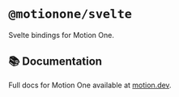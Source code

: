 # `@motionone/svelte`

Svelte bindings for Motion One.

## 📚 Documentation

Full docs for Motion One available at [motion.dev](https://motion.dev).
